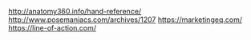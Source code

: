 http://anatomy360.info/hand-reference/
http://www.posemaniacs.com/archives/1207
https://marketingeq.com/
https://line-of-action.com/
